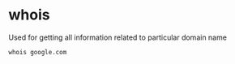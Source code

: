 # whois

Used for getting all information related to particular domain name 

```bash
whois google.com
```

